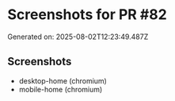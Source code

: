 # Screenshots for PR #82

Generated on: 2025-08-02T12:23:49.487Z

## Screenshots
- desktop-home (chromium)
- mobile-home (chromium)
